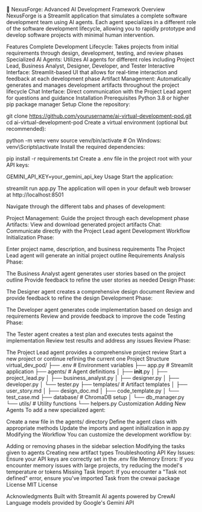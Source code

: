 
🤖 NexusForge: Advanced AI Development Framework
Overview
NexusForge is a Streamlit application that simulates a complete software development team using AI agents. Each agent specializes in a different role of the software development lifecycle, allowing you to rapidly prototype and develop software projects with minimal human intervention.

Features
Complete Development Lifecycle: Takes projects from initial requirements through design, development, testing, and review phases
Specialized AI Agents: Utilizes AI agents for different roles including Project Lead, Business Analyst, Designer, Developer, and Tester
Interactive Interface: Streamlit-based UI that allows for real-time interaction and feedback at each development phase
Artifact Management: Automatically generates and manages development artifacts throughout the project lifecycle
Chat Interface: Direct communication with the Project Lead agent for questions and guidance
Installation
Prerequisites
Python 3.8 or higher
pip package manager
Setup
Clone the repository:

git clone https://github.com/yourusername/ai-virtual-development-pod.git
cd ai-virtual-development-pod
Create a virtual environment (optional but recommended):

python -m venv venv
source venv/bin/activate  # On Windows: venv\Scripts\activate
Install the required dependencies:

pip install -r requirements.txt
Create a .env file in the project root with your API keys:

GEMINI_API_KEY=your_gemini_api_key
Usage
Start the application:

streamlit run app.py
The application will open in your default web browser at http://localhost:8501

Navigate through the different tabs and phases of development:

Project Management: Guide the project through each development phase
Artifacts: View and download generated project artifacts
Chat: Communicate directly with the Project Lead agent
Development Workflow
Initialization Phase:

Enter project name, description, and business requirements
The Project Lead agent will generate an initial project outline
Requirements Analysis Phase:

The Business Analyst agent generates user stories based on the project outline
Provide feedback to refine the user stories as needed
Design Phase:

The Designer agent creates a comprehensive design document
Review and provide feedback to refine the design
Development Phase:

The Developer agent generates code implementation based on design and requirements
Review and provide feedback to improve the code
Testing Phase:

The Tester agent creates a test plan and executes tests against the implementation
Review test results and address any issues
Review Phase:

The Project Lead agent provides a comprehensive project review
Start a new project or continue refining the current one
Project Structure
virtual_dev_pod/
├── .env                  # Environment variables
├── app.py                # Streamlit application
├── agents/               # Agent definitions
│   ├── __init__.py
│   ├── project_lead.py
│   ├── business_analyst.py
│   ├── designer.py
│   ├── developer.py
│   └── tester.py
├── templates/            # Artifact templates
│   ├── user_story.md
│   ├── design_doc.md
│   ├── code_template.py
│   └── test_case.md
├── database/             # ChromaDB setup
│   └── db_manager.py
└── utils/                # Utility functions
    └── helpers.py
Customization
Adding New Agents
To add a new specialized agent:

Create a new file in the agents/ directory
Define the agent class with appropriate methods
Update the imports and agent initialization in app.py
Modifying the Workflow
You can customize the development workflow by:

Adding or removing phases in the sidebar selection
Modifying the tasks given to agents
Creating new artifact types
Troubleshooting
API Key Issues: Ensure your API keys are correctly set in the .env file
Memory Errors: If you encounter memory issues with large projects, try reducing the model's temperature or tokens
Missing Task Import: If you encounter a "Task not defined" error, ensure you've imported Task from the crewai package
License
MIT License

Acknowledgments
Built with Streamlit
AI agents powered by CrewAI
Language models provided by Google's Gemini API
